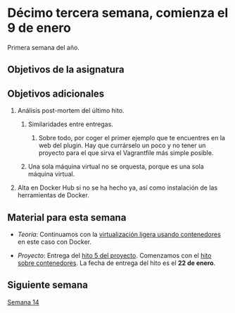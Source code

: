 # Décimo tercera semana, comienza el 9 de enero

Primera semana del año.

## Objetivos de la asignatura



## Objetivos adicionales

1. Análisis post-mortem del último hito.
   1. Similaridades entre entregas.
      1. Sobre todo, por coger el primer ejemplo que te encuentres en
         la web del plugin. Hay que currárselo un poco y no tener un
         proyecto para el que sirva el Vagrantfile más simple posible.
         
   2. Una sola máquina virtual no se orquesta, porque es una sola
      máquina virtual.

2. Alta en Docker Hub si no se ha hecho ya, así como instalación de
   las herramientas de Docker. 

## Material para esta semana

* *Teoría*: Continuamos con
  la
  [virtualización ligera usando contenedores](http://jj.github.io/CC/documentos/temas/Contenedores#gestin-de-contenedores-con-docker)  en este caso con Docker.

* *Proyecto*: Entrega del [hito 5 del proyecto](http://jj.github.io/CC/documentos/proyecto/5.Orquestacion). Comenzamos con el [hito sobre contenedores](http://jj.github.io/CC/documentos/proyecto/6.Docker). La fecha de entrega del hito es el **22 de enero**. 

## Siguiente semana

[Semana 14](14-semana.md)
